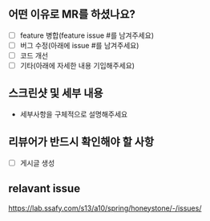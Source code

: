 ## 어떤 이유로 MR를 하셨나요?
- [ ] feature 병합(feature issue #를 남겨주세요)
- [ ] 버그 수정(아래에 issue #를 남겨주세요)
- [ ] 코드 개선
- [ ] 기타(아래에 자세한 내용 기입해주세요)

## 스크린샷 및 세부 내용
- 세부사항을 구체적으로 설명해주세요

## 리뷰어가 반드시 확인해야 할 사항
- [ ] 게시글 생성

## relavant issue
<!-- 아래 링크에 이슈번호를 적어주세요. 예) .../issues/77 -->
https://lab.ssafy.com/s13/a10/spring/honeystone/-/issues/